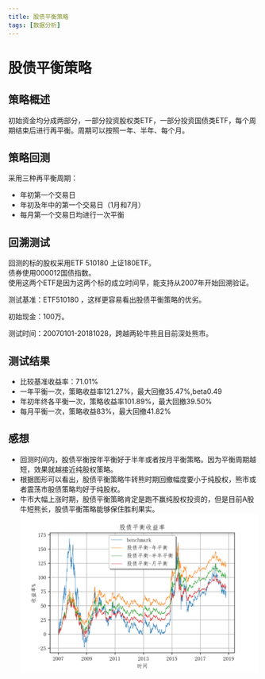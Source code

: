 ```yaml
---
title: 股债平衡策略
tags: [数据分析]
---
```

# 股债平衡策略
## 策略概述
初始资金均分成两部分，一部分投资股权类ETF，一部分投资国债类ETF，每个周期结束后进行再平衡。周期可以按照一年、半年、每个月。  

## 策略回测
采用三种再平衡周期：
- 年初第一个交易日
- 年初及年中的第一个交易日（1月和7月）
- 每月第一个交易日均进行一次平衡

## 回溯测试
回测的标的股权采用ETF 510180 上证180ETF。   
债券使用000012国债指数。   
使用这两个ETF是因为这两个标的成立时间早，能支持从2007年开始回溯验证。  

测试基准：ETF510180 ，这样更容易看出股债平衡策略的优劣。  

初始现金：100万。

测试时间：20070101-20181028，跨越两轮牛熊且目前深处熊市。


## 测试结果
- 比较基准收益率：71.01%
- 一年平衡一次，策略收益率121.27%，最大回撤35.47%,beta0.49
- 年初年终各平衡一次，策略收益率101.89%，最大回撤39.50% 
- 每月平衡一次，策略收益83%，最大回撤41.82%

## 感想
- 回测时间内，股债平衡按年平衡好于半年或者按月平衡策略。因为平衡周期越短，效果就越接近纯股权策略。
- 根据图形可以看出，股债平衡策略牛转熊时期回撤幅度要小于纯股权，熊市或者震荡市股债策略均好于纯股权。
- 牛市大幅上涨时期，股债平衡策略肯定是跑不赢纯股权投资的，但是目前A股牛短熊长，股债平衡策略能够保住胜利果实。
![股债平衡收益率比较](/images/股债平衡收益率比较.png)<br/>




